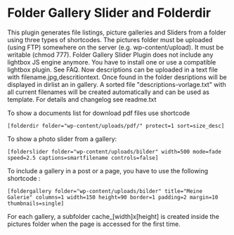 # Folder Gallery Slider and Folderdir

This plugin generates file listings, picture galleries and Sliders from a folder using three types of shortcodes.
The pictures folder must be uploaded (using FTP) somewhere on the server (e.g. wp-content/upload). It must be writable (chmod 777).
Folder Gallery Slider Plugin does not include any lightbox JS engine anymore. You have to install one or use a compatible lightbox plugin. See FAQ.
Now descriptions can be uploaded in a text file with filename.jpg,descritiontext. Once found in the folder desriptions will be displayed in dirlist an in gallery.
A sorted file "descriptions-vorlage.txt" with all current filenames will be created automatically and can be used as template.
For details and changelog see readme.txt

To show a documents list for download pdf files use shortcode

	[folderdir folder="wp-content/uploads/pdf/" protect=1 sort=size_desc]

To show a photo slider from a gallery:

	[folderslider folder="wp-content/uploads/bilder" width=500 mode=fade speed=2.5 captions=smartfilename controls=false]

To include a gallery in a post or a page, you have to use the following shortcode :

	[foldergallery folder="wp-content/uploads/bilder" title="Meine Galerie" columns=1 width=150 height=90 border=1 padding=2 margin=10 thumbnails=single]

For each gallery, a subfolder cache_[width]x[height] is created inside the pictures folder when the page is accessed for the first time. 
